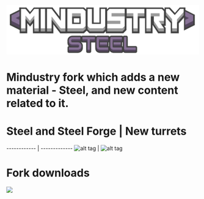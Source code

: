 ![Logo](core/assets/sprites/logo.png)

# Mindustry fork which adds a new material - Steel, and new content related to it.

# Steel and Steel Forge | New turrets
------------ | -------------
![alt tag](https://sun9-12.userapi.com/impg/oH3QvYeMC7YN3kGwomz0-toQ_5cw5HfN8zbcgw/-M0pVhpgcwM.jpg?size=283x408&quality=96&proxy=1&sign=722aa90fdc46888d266131b8433abb9d&type=album) | ![alt tag](https://sun9-67.userapi.com/impg/Kv9jp1ahM9ktUC2nOKr3obgGnfjOezR46rH3Wg/Nq8IzrmTf5g.jpg?size=408x331&quality=96&proxy=1&sign=cd51bc6e11255a28d96e4e4f274a838e&type=album)

# Fork downloads 
[![](https://sun9-9.userapi.com/impg/sOzaMtE7ZUc9ljxQOIuvSRADd9yTWuIUbSL3-A/rdGtjcga1Ko.jpg?size=310x226&quality=96&proxy=1&sign=af000a20dc6dfa973360c817bd0e350f&type=album)](https://github.com/pixaxeofpixie/Mindustry-Steel/releases)
